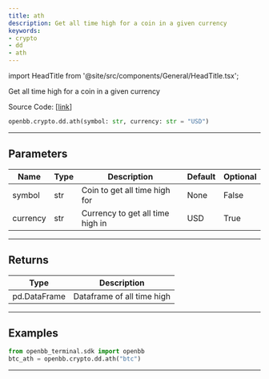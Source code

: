 ```yaml
---
title: ath
description: Get all time high for a coin in a given currency
keywords:
- crypto
- dd
- ath
---
```


import HeadTitle from '@site/src/components/General/HeadTitle.tsx';

<HeadTitle title="crypto.dd.ath - Reference | OpenBB SDK Docs" />

Get all time high for a coin in a given currency

Source Code: [[link](https://github.com/OpenBB-finance/OpenBBTerminal/tree/main/openbb_terminal/cryptocurrency/due_diligence/sdk_helper.py#L74)]

```python wordwrap
openbb.crypto.dd.ath(symbol: str, currency: str = "USD")
```

---

## Parameters

| Name | Type | Description | Default | Optional |
| ---- | ---- | ----------- | ------- | -------- |
| symbol | str | Coin to get all time high for | None | False |
| currency | str | Currency to get all time high in | USD | True |


---

## Returns

| Type | Description |
| ---- | ----------- |
| pd.DataFrame | Dataframe of all time high |
---

## Examples

```python
from openbb_terminal.sdk import openbb
btc_ath = openbb.crypto.dd.ath("btc")
```

---

